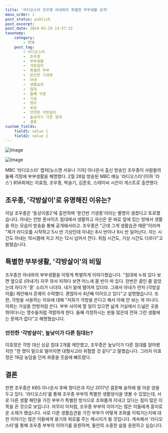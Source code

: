 ```yaml
---
title: '라디오스타 조우종 아내와의 특별한 부부생활 공개'
menu_order: 1
post_status: publish
post_excerpt: 
post_date: 2024-02-29 14:57:15
taxonomy:
    category:
        - 연예
    post_tag:
        - 라디오스타
        -  조우종
        -  부부생활
        -  각방살이
        -  특별한 부부
        -  문간반 기생종
        -  아내
        -  생활습관
        -  침대
        -  둘째 걱정
        -  거실
        -  맹수
        -  농담
        -  안전한 각방살이
        -  높낮이가 다른 침대
        -  결혼
custom_fields:
    field1: value 1
    field2: value 2
---
```


![Image](https://ssl.pstatic.net/mimgnews/image/609/2024/02/29/202402282024086110_1_20240229061702405.jpg?type=w540)

![Image](https://mimgnews.pstatic.net/image/609/2024/02/29/202402282024086110_2_20240229061702409.jpg?type=w540)

MBC ‘라디오스타’ 캡처[뉴스엔 서유나 기자] 아나운서 출신 방송인 조우종이 사람들의 둘째 걱정에 부부생활을 해명했다. 2월 28일 방송된 MBC 예능 '라디오스타'(이하 '라스') 856회에는 이효정, 조우종, 박슬기, 김준호, 스테이씨 시은이 게스트로 출연했다.
## 조우종, '각방살이'로 유명해진 이유는?
이날 조우종은 '동상이몽2'에 출연하며 '문간반 기생종'이라는 별명이 생겼다고 토로했습니다. 아내는 안방 퀸사이즈 침대에서 생활하고 자신은 문 바로 앞에 있는 방에서 생활을 하는 모습이 방송을 통해 공개돼서라고. 조우종은 "근데 그게 생활습관 때문"이라며 "제가 라디오를 시작하고 5시 반 기상인데 아내는 8시 반이나 9시 반 일어난다. 자는 시간도 아내는 10시쯤에 자고 저는 12시 넘어서 잔다. 취침 시간도, 기상 시간도 다르다"고 밝혔습니다.
## 특별한 부부생활, '각방살이'의 비밀
조우종은 아내와의 부부생활을 이렇게 특별하게 이야기했습니다. "침대에 누워 있다 보면 옆으로 (아내가) 자꾸 와서 피하다 보면 어느새 몸 반이 떠 있다. 한번은 꿈인 줄 알았는데 자다가 '쿵' 소리가 나더라. 내가 밑에 떨어져 있더라. 그래서 아내가 먼저 (각방살이를) 제안해서 흔쾌히 수락했다. 괜찮아서 4년째 이어오고 있다"고 설명했습니다. 또한, 각방을 사용하는 이유에 대해 "저희가 각방을 쓴다고 해서 아예 안 보는 게 아니다. 저희는 거실을 안방처럼 쓴다. 부부 사이에 할 일이 있으면 넓게 거실에서 드넓은 곳을 뛰어다니는 맹수들처럼 격렬하게 한다. 둘째 걱정하시는 분들 많은데 전혀 그런 생활에는 문제가 없다"고 해명했습니다.
### 안전한 '각방살이', 높낮이가 다른 침대는?
이효정은 각방 대신 싱글 침대 2개를 제안했고, 조우종은 높낮이가 다른 침대를 알아봤지만 "한 명이 밑으로 떨어지면 대형사고라 위험할 것 같다"고 말했습니다. 그러자 이효정은 19금 농담을 던져 좌중을 웃음에 빠트렸다.
## 결론
한편 조우종은 KBS 아나운서 후배 정다은과 지난 2017년 결혼해 슬하에 딸 아윤 양을 두고 있다. '라디오스타'를 통해 조우종 부부의 특별한 생활양식을 엿볼 수 있었는데, 서로 다른 생활 패턴을 가진 부부가 특별한 방식으로 조화롭게 지내고 있다는 점이 많은 이목을 끈 것으로 보입니다.
마무리
이처럼, 조우종 부부의 이야기는 많은 이들에게 흥미로운 소재가 됐습니다. 서로 다른 생활습관을 가진 부부가 어떻게 조화를 이뤄가는지에 대한 이야기는 많은 이들에게 용기와 위로를 주는 메시지가 될 것입니다. 계속해서 '라디오스타'를 통해 조우종 부부의 이야기를 응원하며, 둘만의 소중한 삶을 응원하고 싶습니다.

